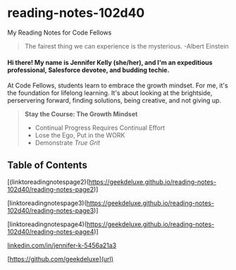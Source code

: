# reading-notes-102d40
My Reading Notes for Code Fellows 

> The fairest thing we can experience is the mysterious. -Albert Einstein 

#### Hi there! My name is Jennifer Kelly (she/her), and I'm an expeditious professional, Salesforce devotee, and budding techie.  


At Code Fellows, students learn to embrace the growth mindset. For me, it's the foundation for lifelong learning. It's about looking at the brightside, perservering forward, finding solutions, being creative, and not giving up. 
> 
> **Stay the Course: The Growth Mindset**
> * Continual Progress Requires Continual Effort
> * Lose the Ego, Put in the WORK
> * Demonstrate *True Grit*

## Table of Contents


[(linktoreadingnotespage2)(https://geekdeluxe.github.io/reading-notes-102d40/reading-notes-page2)]

[linktoreadingnotespage3)(https://geekdeluxe.github.io/reading-notes-102d40/reading-notes-page3)]

[linktoreadingnotespage4)(https://geekdeluxe.github.io/reading-notes-102d40/reading-notes-page4)]



















[linkedin.com/in/jennifer-k-5456a21a3](url)

[https://github.com/geekdeluxe](url)



> 
>  
